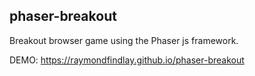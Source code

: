 ## phaser-breakout

Breakout browser game using the Phaser js framework.

DEMO: https://raymondfindlay.github.io/phaser-breakout
